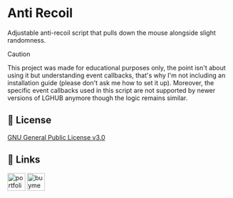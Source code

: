 # Anti Recoil

Adjustable anti-recoil script that pulls down the mouse alongside slight randomness.

> [!CAUTION]
> This project was made for educational purposes only, the point isn't about using it but understanding event callbacks, that's why I'm not including an installation guide (please don't ask me how to set it up). Moreover, the specific event callbacks used in this script are not supported by newer versions of LGHUB anymore though the logic remains similar.

## 📄 License

[GNU General Public License v3.0](https://choosealicense.com/licenses/gpl-3.0/)

## 🔗 Links

<a href="https://noxtgm.me" target="_blank" rel="noreferrer"><img src="https://i.imgur.com/lWqe0Ci.png" alt="portfolio" width="40" height="40"/></a> <a href="https://buymeacoffee.com/noxtgm" target="_blank" rel="noreferrer"><img src="https://i.imgur.com/XMrXLUD.png" alt="buymeacoffee page" width="40" height="40"/></a>
